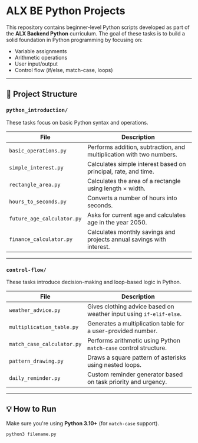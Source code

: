 # ALX BE Python Projects

This repository contains beginner-level Python scripts developed as part of the **ALX Backend Python** curriculum. The goal of these tasks is to build a solid foundation in Python programming by focusing on:

- Variable assignments
- Arithmetic operations
- User input/output
- Control flow (if/else, match-case, loops)

---

## 📁 Project Structure

### `python_introduction/`
These tasks focus on basic Python syntax and operations.

| File                     | Description                                                        |
|--------------------------|--------------------------------------------------------------------|
| `basic_operations.py`    | Performs addition, subtraction, and multiplication with two numbers. |
| `simple_interest.py`     | Calculates simple interest based on principal, rate, and time.      |
| `rectangle_area.py`      | Calculates the area of a rectangle using length × width.            |
| `hours_to_seconds.py`    | Converts a number of hours into seconds.                           |
| `future_age_calculator.py` | Asks for current age and calculates age in the year 2050.        |
| `finance_calculator.py`  | Calculates monthly savings and projects annual savings with interest. |

---

### `control-flow/`
These tasks introduce decision-making and loop-based logic in Python.

| File                        | Description                                                      |
|-----------------------------|------------------------------------------------------------------|
| `weather_advice.py`         | Gives clothing advice based on weather input using `if-elif-else`. |
| `multiplication_table.py`   | Generates a multiplication table for a user-provided number.     |
| `match_case_calculator.py`  | Performs arithmetic using Python `match-case` control structure. |
| `pattern_drawing.py`        | Draws a square pattern of asterisks using nested loops.          |
| `daily_reminder.py`         | Custom reminder generator based on task priority and urgency.    |

---

## 💡 How to Run

Make sure you're using **Python 3.10+** (for `match-case` support).

```bash
python3 filename.py
